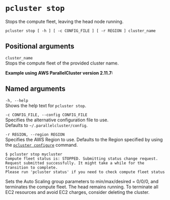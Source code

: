 # `pcluster stop`<a name="pcluster.stop"></a>

Stops the compute fleet, leaving the head node running\.

```
pcluster stop [ -h ] [ -c CONFIG_FILE ] [ -r REGION ] cluster_name
```

## Positional arguments<a name="pcluster.stop.posarg"></a>

`cluster_name`  
Stops the compute fleet of the provided cluster name\.

**Example using AWS ParallelCluster version 2\.11\.7:**

## Named arguments<a name="pcluster.stop.namedarg"></a>

`-h, --help`  
Shows the help text for `pcluster stop`\.

`-c CONFIG_FILE, --config CONFIG_FILE`  
Specifies the alternative configuration file to use\.  
Defaults to `~/.parallelcluster/config`\.

`-r REGION, --region REGION`  
Specifies the AWS Region to use\. Defaults to the Region specified by using the [`pcluster configure`](pcluster.configure.md) command\.

```
$ pcluster stop mycluster
Compute fleet status is: STOPPED. Submitting status change request.
Request submitted successfully. It might take a while for the transition to complete.
Please run 'pcluster status' if you need to check compute fleet status
```

Sets the Auto Scaling group parameters to min/max/desired = 0/0/0, and terminates the compute fleet\. The head remains running\. To terminate all EC2 resources and avoid EC2 charges, consider deleting the cluster\.